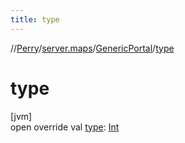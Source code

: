 ```yaml
---
title: type
---
```

//[Perry](../../../index.html)/[server.maps](../index.html)/[GenericPortal](index.html)/[type](type.html)



# type



[jvm]\
open override val [type](type.html): [Int](https://kotlinlang.org/api/latest/jvm/stdlib/kotlin/-int/index.html)




